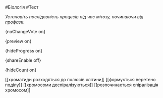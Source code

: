 #Біологія #Тест

*Установіть послідовність процесів під час мітозу, починаючи від профази.*

{noChangeVote on}

{preview on}

{hideProgress on}

{shareEnable off}

{hideCount on}

[[хроматиди розходяться до полюсів клітини]]
[[формується веретено поділу]]
[[хромосоми деспіралізуються]]
[[розпочинається спіралізація хромосом]]
